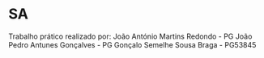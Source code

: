 # SA
Trabalho prático realizado por:
João António Martins Redondo - PG
João Pedro Antunes Gonçalves - PG
Gonçalo Semelhe Sousa Braga - PG53845